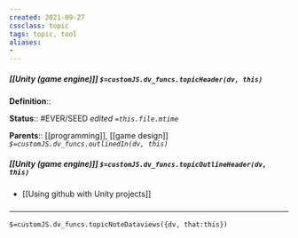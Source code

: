 ```yaml
---
created: 2021-09-27
cssclass: topic
tags: topic, tool
aliases:
- 
---
```


##### [[Unity (game engine)]] `$=customJS.dv_funcs.topicHeader(dv, this)`


**Definition**::

**Status**:: #EVER/SEED 
*edited `=this.file.mtime`*

**Parents**:: [[programming]], [[game design]]
*`$=customJS.dv_funcs.outlinedIn(dv, this)`*

##### [[Unity (game engine)]] `$=customJS.dv_funcs.topicOutlineHeader(dv, this)`

- [[Using github with Unity projects]]

### <hr class="dataviews"/>

`$=customJS.dv_funcs.topicNoteDataviews({dv, that:this})`

